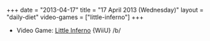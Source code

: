 +++
date = "2013-04-17"
title = "17 April 2013 (Wednesday)"
layout = "daily-diet"
video-games = ["little-inferno"]
+++

<ul>
<li class="entry Video Game">Video Game: <a href="/video-games/little-inferno">Little Inferno</a> {WiiU} /b/</li>
</ul>
